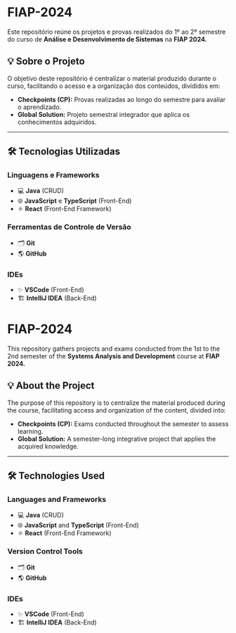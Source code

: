 # FIAP-2024

Este repositório reúne os projetos e provas realizados do 1º ao 2º semestre do curso de **Análise e Desenvolvimento de Sistemas** na **FIAP 2024.**

## 💡 **Sobre o Projeto**

O objetivo deste repositório é centralizar o material produzido durante o curso, facilitando o acesso e a organização dos conteúdos, divididos em:
- **Checkpoints (CP):** Provas realizadas ao longo do semestre para avaliar o aprendizado.
- **Global Solution:** Projeto semestral integrador que aplica os conhecimentos adquiridos.

---

## 🛠️ **Tecnologias Utilizadas**

### **Linguagens e Frameworks**
- 💻 **Java** (CRUD)
- 🌐 **JavaScript** e **TypeScript** (Front-End)
- ⚛️ **React** (Front-End Framework)

### **Ferramentas de Controle de Versão**
- 🗂️ **Git**
- 🌎 **GitHub**

### **IDEs**
- ✨ **VSCode** (Front-End)
- 🏗️ **IntelliJ IDEA** (Back-End)

#

# FIAP-2024

This repository gathers projects and exams conducted from the 1st to the 2nd semester of the **Systems Analysis and Development** course at **FIAP 2024.**

## 💡 **About the Project**

The purpose of this repository is to centralize the material produced during the course, facilitating access and organization of the content, divided into:
- **Checkpoints (CP):** Exams conducted throughout the semester to assess learning.
- **Global Solution:** A semester-long integrative project that applies the acquired knowledge.

---

## 🛠️ **Technologies Used**

### **Languages and Frameworks**
- 💻 **Java** (CRUD)
- 🌐 **JavaScript** and **TypeScript** (Front-End)
- ⚛️ **React** (Front-End Framework)

### **Version Control Tools**
- 🗂️ **Git**
- 🌎 **GitHub**

### **IDEs**
- ✨ **VSCode** (Front-End)
- 🏗️ **IntelliJ IDEA** (Back-End)



